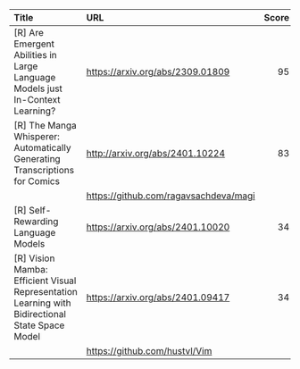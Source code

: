 | Title                                                                                           | URL                                   |   Score | Date                |
|:------------------------------------------------------------------------------------------------|:--------------------------------------|--------:|:--------------------|
| [R] Are Emergent Abilities in Large Language Models just In-Context Learning?                   | https://arxiv.org/abs/2309.01809      |      95 | 2024-01-20 19:58:31 |
| [R] The Manga Whisperer: Automatically Generating Transcriptions for Comics                     | http://arxiv.org/abs/2401.10224       |      83 | 2024-01-20 14:44:04 |
|                                                                                                 | https://github.com/ragavsachdeva/magi |         |                     |
| [R] Self-Rewarding Language Models                                                              | https://arxiv.org/abs/2401.10020      |      34 | 2024-01-21 00:54:18 |
| [R] Vision Mamba: Efficient Visual Representation Learning with Bidirectional State Space Model | https://arxiv.org/abs/2401.09417      |      34 | 2024-01-20 17:19:46 |
|                                                                                                 | https://github.com/hustvl/Vim         |         |                     |